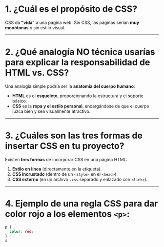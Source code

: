 # 1. ¿Cuál es el propósito de CSS?

CSS da **"vida"** a una página web. Sin CSS, las páginas serían **muy monótonas** y sin estilo visual.

---

# 2. ¿Qué analogía NO técnica usarías para explicar la responsabilidad de HTML vs. CSS?

Una analogía simple podría ser la **anatomía del cuerpo humano**:

- **HTML** es el **esqueleto**, proporcionando la estructura y el soporte básico.  
- **CSS** es la **ropa y el estilo personal**, encargándose de que el cuerpo luzca bien y sea visualmente atractivo.

---

# 3. ¿Cuáles son las tres formas de insertar CSS en tu proyecto?

Existen **tres formas** de incorporar CSS en una página HTML:

1. **Estilo en línea** (directamente en la etiqueta).  
2. **CSS incrustado** (dentro de un `<style>` en el `<head>`).  
3. **CSS externo** (en un archivo `.css` separado y enlazado con `<link>`).

---

# 4. Ejemplo de una regla CSS para dar color rojo a los elementos `<p>`:

```css
p {
  color: red;
}
s